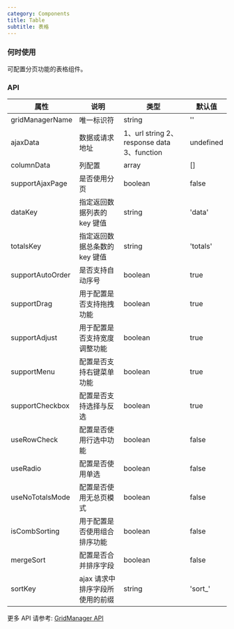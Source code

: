 ```yaml
---
category: Components
title: Table
subtitle: 表格
---
```


### 何时使用

可配置分页功能的表格组件。

### API

| 属性             | 说明                            | 类型                                       | 默认值    |
| ---------------- | ------------------------------- | ------------------------------------------ | --------- |
| gridManagerName  | 唯一标识符                      | string                                     | ''        |
| ajaxData         | 数据或请求地址                  | 1、url string 2、response data 3、function | undefined |
| columnData       | 列配置                          | array                                      | []        |
| supportAjaxPage  | 是否使用分页                    | boolean                                    | false     |
| dataKey          | 指定返回数据列表的 key 键值     | string                                     | 'data'    |
| totalsKey        | 指定返回数据总条数的 key 键值   | string                                     | 'totals'  |
| supportAutoOrder | 是否支持自动序号                | boolean                                    | true      |
| supportDrag      | 用于配置是否支持拖拽功能        | boolean                                    | true      |
| supportAdjust    | 用于配置是否支持宽度调整功能    | boolean                                    | true      |
| supportMenu      | 配置是否支持右键菜单功能        | boolean                                    | true      |
| supportCheckbox  | 配置是否支持选择与反选          | boolean                                    | true      |
| useRowCheck      | 配置是否使用行选中功能          | boolean                                    | false     |
| useRadio         | 配置是否使用单选                | boolean                                    | false     |
| useNoTotalsMode  | 配置是否使用无总页模式          | boolean                                    | false     |
| isCombSorting    | 用于配置是否使用组合排序功能    | boolean                                    | false     |
| mergeSort        | 配置是否合并排序字段            | boolean                                    | false     |
| sortKey          | ajax 请求中排序字段所使用的前缀 | string                                     | 'sort\_'  |

更多 API 请参考: [GridManager API](http://gridmanager.lovejavascript.com/api/index.html)
